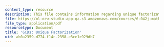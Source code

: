```yaml
---
content_type: resource
description: This file contains information regarding unique factorization.
file: https://ol-ocw-studio-app-qa.s3.amazonaws.com/courses/6-042j-mathematics-for-computer-science-spring-2015/ab0a2359d774f14c2358e3ce1c929db7_MIT6_042JS15_UniqueFactor.pdf
file_type: application/pdf
resourcetype: Document
title: 'GCDs: Unique Factorization'
uid: ab0a2359-d774-f14c-2358-e3ce1c929db7
---
```

